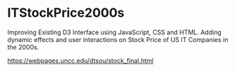 # ITStockPrice2000s
Improving Existing D3 Interface using JavaScript, CSS and HTML.
Adding dynamic effects and user interactions on Stock Price of US IT Companies in the 2000s.

https://webpages.uncc.edu/dtsou/stock_final.html
